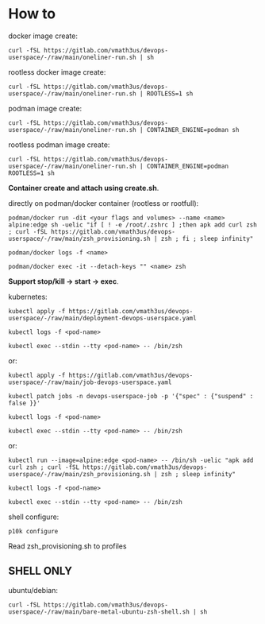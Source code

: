 # How to

docker image create:

    curl -fSL https://gitlab.com/vmath3us/devops-userspace/-/raw/main/oneliner-run.sh | sh

rootless docker image create:
    
    curl -fSL https://gitlab.com/vmath3us/devops-userspace/-/raw/main/oneliner-run.sh | ROOTLESS=1 sh

podman image create:
    
    curl -fSL https://gitlab.com/vmath3us/devops-userspace/-/raw/main/oneliner-run.sh | CONTAINER_ENGINE=podman sh

rootless podman image create:
    
    curl -fSL https://gitlab.com/vmath3us/devops-userspace/-/raw/main/oneliner-run.sh | CONTAINER_ENGINE=podman ROOTLESS=1 sh

**Container create and attach using create.sh**.


directly on podman/docker container (rootless or rootfull):

    podman/docker run -dit <your flags and volumes> --name <name> alpine:edge sh -uelic "if [ ! -e /root/.zshrc ] ;then apk add curl zsh ; curl -fSL https://gitlab.com/vmath3us/devops-userspace/-/raw/main/zsh_provisioning.sh | zsh ; fi ; sleep infinity"

    podman/docker logs -f <name>

    podman/docker exec -it --detach-keys "" <name> zsh

**Support stop/kill -> start -> exec**.



kubernetes:

    kubectl apply -f https://gitlab.com/vmath3us/devops-userspace/-/raw/main/deployment-devops-userspace.yaml

    kubectl logs -f <pod-name>

    kubectl exec --stdin --tty <pod-name> -- /bin/zsh

or:

    kubectl apply -f https://gitlab.com/vmath3us/devops-userspace/-/raw/main/job-devops-userspace.yaml

    kubectl patch jobs -n devops-userspace-job -p '{"spec" : {"suspend" : false }}'

    kubectl logs -f <pod-name>

    kubectl exec --stdin --tty <pod-name> -- /bin/zsh

or:

    kubectl run --image=alpine:edge <pod-name> -- /bin/sh -uelic "apk add curl zsh ; curl -fSL https://gitlab.com/vmath3us/devops-userspace/-/raw/main/zsh_provisioning.sh | zsh ; sleep infinity"

    kubectl logs -f <pod-name>

    kubectl exec --stdin --tty <pod-name> -- /bin/zsh

shell configure:

    p10k configure

Read zsh_provisioning.sh to profiles


## SHELL ONLY
ubuntu/debian:

    curl -fSL https://gitlab.com/vmath3us/devops-userspace/-/raw/main/bare-metal-ubuntu-zsh-shell.sh | sh 
